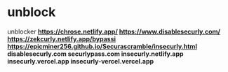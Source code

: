# unblock
unblocker
**https://chrose.netlify.app/ https://www.disablesecurly.com/ https://zekcurly.netlify.app/bypassi
https://epicminer256.github.io/Securascramble/insecurly.html
disablesecurly.com securlypass.com
insecurly.netlify.app insecurly.vercel.app insecurly-vercel.vercel.app**
